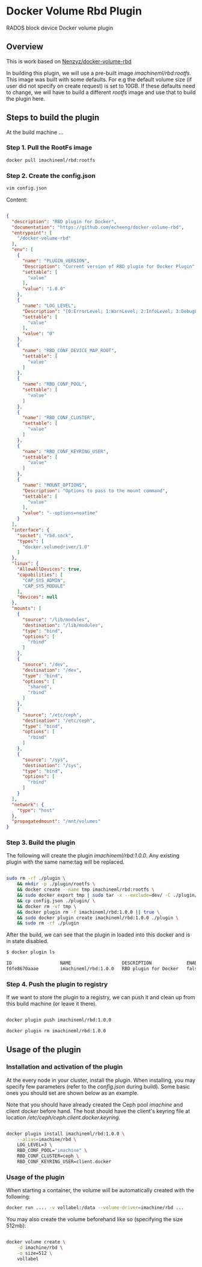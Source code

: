 # Docker Volume Rbd Plugin

RADOS block device Docker volume plugin

## Overview

This is work based on [Nenzyz/docker-volume-rbd](https://github.com/Nenzyz/docker-volume-rbd)

In building this plugin, we will use a pre-built image *imachineml/rbd:rootfs*.
This image was built with some defaults. For e.g the default volume size (if
user did not specify on create request) is set to 10GB. If these defaults need to change,
we will have to build a different *rootfs* image and use that to build the plugin here.

## Steps to build the plugin

At the build machine ...

### Step 1. Pull the RootFs image

```bash
docker pull imachineml/rbd:rootfs
```

### Step 2. Create the config.json

```bash
vim config.json
```

Content:

```json

{
  "description": "RBD plugin for Docker",
  "documentation": "https://github.com/echeeng/docker-volume-rbd",
  "entrypoint": [
    "/docker-volume-rbd"
  ],
  "env": [
    {
      "name": "PLUGIN_VERSION",
      "Description": "Current version of RBD plugin for Docker Plugin",
      "settable": [
        "value"
      ],
      "value": "1.0.0"
    },
    {
      "name": "LOG_LEVEL",
      "Description": "[0:ErrorLevel; 1:WarnLevel; 2:InfoLevel; 3:DebugLevel] defaults to 0",
      "settable": [
        "value"
      ],
      "value": "0"
    },
    {
      "name": "RBD_CONF_DEVICE_MAP_ROOT",
      "settable": [
        "value"
      ]
    },
    {
      "name": "RBD_CONF_POOL",
      "settable": [
        "value"
      ]
    },
    {
      "name": "RBD_CONF_CLUSTER",
      "settable": [
        "value"
      ]
    },
    {
      "name": "RBD_CONF_KEYRING_USER",
      "settable": [
        "value"
      ]
    },
    {
      "name": "MOUNT_OPTIONS",
      "Description": "Options to pass to the mount command",
      "settable": [
        "value"
      ],
      "value": "--options=noatime"
    }
  ],
  "interface": {
    "socket": "rbd.sock",
    "types": [
      "docker.volumedriver/1.0"
    ]
  },
  "linux": {
    "AllowAllDevices": true,
    "capabilities": [
      "CAP_SYS_ADMIN",
      "CAP_SYS_MODULE"
    ],
    "devices": null
  },
  "mounts": [
    {
      "source": "/lib/modules",
      "destination": "/lib/modules",
      "type": "bind",
      "options": [
        "rbind"
      ]
    },
    {
      "source": "/dev",
      "destination": "/dev",
      "type": "bind",
      "options": [
        "shared",
        "rbind"
      ]
    },
    {
      "source": "/etc/ceph",
      "destination": "/etc/ceph",
      "type": "bind",
      "options": [
        "rbind"
      ]
    },
    {
      "source": "/sys",
      "destination": "/sys",
      "type": "bind",
      "options": [
        "rbind"
      ]
    }
  ],
  "network": {
    "type": "host"
  },
  "propagatedmount": "/mnt/volumes"
}

```

### Step 3. Build the plugin

The following will create the plugin *imachineml/rbd:1.0.0*. Any existing plugin
with the same name:tag will be replaced.

```bash

sudo rm -rf ./plugin \
    && mkdir -p ./plugin/rootfs \
    && docker create --name tmp imachineml/rbd:rootfs \
    && sudo docker export tmp | sudo tar -x --exclude=dev/ -C ./plugin/rootfs \
    && cp config.json ./plugin/ \
    && docker rm -vf tmp \
    && docker plugin rm -f imachineml/rbd:1.0.0 || true \
    && sudo docker plugin create imachineml/rbd:1.0.0 ./plugin \
    && sudo rm -rf ./plugin

```

After the build, we can see that the plugin in loaded into this docker and is
in state disabled.

```bash
$ docker plugin ls

ID                  NAME                   DESCRIPTION             ENABLED
f6fe8670aaae        imachineml/rbd:1.0.0   RBD plugin for Docker   false
```

### Step 4. Push the plugin to registry

If we want to store the plugin to a registry, we can push it and clean up from
this build machine (or leave it there).

```bash

docker plugin push imachineml/rbd:1.0.0

docker plugin rm imachineml/rbd:1.0.0

```

## Usage of the plugin

### Installation and activation of the plugin

At the every node in your cluster, install the plugin. When installing, you may
specify few parameters (refer to the *config.json* during build). Some basic ones
you should set are shown below as an example.

Note that you should have already created the Ceph pool *imachine* and client
*docker* before hand. The host should have the client's keyring file at location
*/etc/ceph/ceph.client.docker.keyring*.


```bash

docker plugin install imachineml/rbd:1.0.0 \
    --alias=imachine/rbd \
    LOG_LEVEL=3 \
    RBD_CONF_POOL="imachine" \
    RBD_CONF_CLUSTER=ceph \
    RBD_CONF_KEYRING_USER=client.docker

```

### Usage of the plugin

When starting a container, the volume will be automatically created with the
following:

```bash
docker run .... -v vollabel:/data --volume-driver=imachine/rbd ...
```

You may also create the volume beforehand like so (specifying the size 512mb):

```bash

docker volume create \
    -d imachine/rbd \
    -o size=512 \
    vollabel

```
